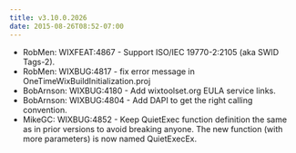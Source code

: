 ```yaml
---
title: v3.10.0.2026
date: 2015-08-26T08:52-07:00
---
```

* RobMen: WIXFEAT:4867 - Support ISO/IEC 19770-2:2105 (aka SWID Tags-2).
* RobMen: WIXBUG:4817 - fix error message in OneTimeWixBuildInitialization.proj
* BobArnson: WIXBUG:4180 - Add wixtoolset.org EULA service links.
* BobArnson: WIXBUG:4804 - Add DAPI to get the right calling convention.
* MikeGC: WIXBUG:4852 - Keep QuietExec function definition the same as in prior versions to avoid breaking anyone. The new function (with more parameters) is now named QuietExecEx.